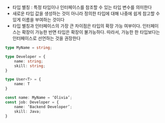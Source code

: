 
- 타입 별칭 : 특정 타입이나 인터페이스를 참조할 수 있는 타입 변수를 의미한다
- 새로운 타입 값을 생성하는 것이 아니라 정의한 타입에 대해 나중에 쉽게 참고할 수 있게 이름을 부여하는 것이다
- 타입 별칭과 인터페이스의 가장 큰 차이점은 타입의 확장 가능 여부이다. 인터페이스는 확장이 가능한 반면 타입은 확장이 불가능하다. 따라서, 가능한 한 타입보다는 인터페이스로 선언하는 것을 권장한다

```typescript
type MyName = string;

type Developer = {
	name: string;
	skill: string;
}

type User<T> = {
	name: T
}

const name: MyName = ‘Olivia’;
const job: Developer = {
	name: ‘Backend Developer’;
	skill: Java;
}

```